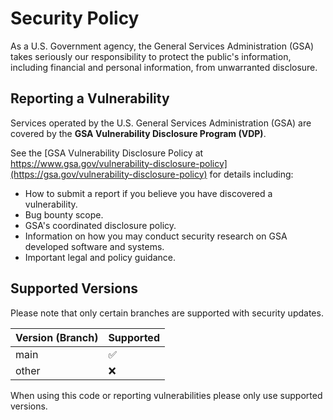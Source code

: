 # Security Policy

As a U.S. Government agency, the General Services Administration (GSA) takes
seriously our responsibility to protect the public's information, including
financial and personal information, from unwarranted disclosure.

## Reporting a Vulnerability

Services operated by the U.S. General Services Administration (GSA)
are covered by the **GSA Vulnerability Disclosure Program (VDP)**.

See the [GSA Vulnerability Disclosure Policy at https://www.gsa.gov/vulnerability-disclosure-policy](https://gsa.gov/vulnerability-disclosure-policy)
for details including:

* How to submit a report if you believe you have discovered a vulnerability.
* Bug bounty scope.
* GSA's coordinated disclosure policy.
* Information on how you may conduct security research on GSA developed
  software and systems.
* Important legal and policy guidance.

## Supported Versions

Please note that only certain branches are supported with security updates.

| Version (Branch) | Supported          |
| ---------------- | ------------------ |
| main             | :white_check_mark: |
| other            | :x:                |

When using this code or reporting vulnerabilities please only use supported
versions.